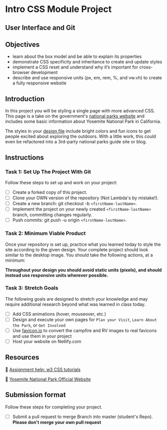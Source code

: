 # Intro CSS Module Project

## User Interface and Git

## Objectives

- learn about the box model and be able to explain its properties
- demonstrate CSS specificity and inheritance to create and update styles
- implement a CSS reset and understand why it’s important for cross-browser development
- describe and use responsive units (px, em, rem, %, and vw.vh) to create a fully responsive website

## Introduction

In this project you will be styling a single page with more advanced CSS. This page is a take on the government's [national parks website](https://www.nps.gov/yose/index.htm) and includes some basic information about Yosemite National Park in California.

The styles in your [design file](/design/desktop.jpg) include bright colors and fun icons to get people excited about exploring the outdoors. With a little work, this could even be refactored into a 3rd-party national parks guide site or blog.

## Instructions

### Task 1: Set Up The Project With Git

Follow these steps to set up and work on your project:

- [ ] Create a forked copy of this project.
- [ ] Clone your OWN version of the repository (Not Lambda's by mistake!).
- [ ] Create a new branch: git checkout -b `<firstName-lastName>`.
- [ ] Implement the project on your newly created `<firstName-lastName>` branch, committing changes regularly.
- [ ] Push commits: git push -u origin `<firstName-lastName>`.

### Task 2: Minimum Viable Product

Once your repository is set up, practice what you learned today to style the site according to the given design. Your complete project should look similar to the desktop image. You should take the following actions, at a minimum:

<!-- - [ ] Link your CSS stylesheet in the `index.html` and impliment a CSS reset  -->
<!-- - [ ] Markup html semantically, such that it can be styled according to the given desktop image -->
<!-- - [ ] Color the background of items in the navigation bar and footer with the following colors:
  - [ ] Plan your Visit: `#FF764E`
  - [ ] Learn About the Park: `#5ED3EB`
  - [ ] Get Involved: `#FFCD69` -->
<!-- - [ ] Change all font colors and styles according to design file -->
  <!-- - [ ] Yosemite Park Guide font is called Chelsea Market and can be found on [google fonts](https://fonts.google.com/specimen/Chelsea+Market) -->
  <!-- - [ ] All other text is Roboto Mono, also available on [google fonts](https://fonts.google.com/specimen/Roboto+Mono) -->
<!-- - [ ] Color the background of the main text body with `#DDB9A3` -->
<!-- - [ ] Color the background of the footer with `#F9E7DC` -->
<!-- - [ ] Bold the words "current fire restrictions" and "park entrance fee" according to the design file -->
<!-- - [ ] Apply box model properties (content, padding, margin, and border) to all content such that your webpage matches the design file. This will include at least: -->
  <!-- - [ ] A round image in the header -->
  <!-- - [ ] Round corners on navigation and footer items -->
  <!-- - [ ] Header image and text side by side -->
  <!-- - [ ] Centered content and margins around content -->
  <!-- - [ ] Footer image positioning -->

**Throughout your design you should avoid static units (pixels), and should instead use responsive units wherever possible.**


### Task 3: Stretch Goals

The following goals are designed to stretch your knowledge and may require additional research beyond what was learned in class today.

- [ ] Add CSS animations (hover, mouseover, etc.)
- [ ] Design and execute your own pages for `Plan your Visit`, `Learn About the Park`, or `Get Involved`
- [ ] Use [favicon.io](https://favicon.io/favicon-converter/) to convert the campfire and RV images to real favicons and use them in your project
- [ ] Host your website on Netlify.com

## Resources

👋 [Assignment help: w3 CSS tutorials](https://www.w3schools.com/css/)

👀 [Yosemite National Park Official Website](https://www.nps.gov/yose/index.htm)

## Submission format

Follow these steps for completing your project.

- [ ] Submit a pull request to merge <firstName-lastName> Branch into master (student's  Repo). **Please don't merge your own pull request**

